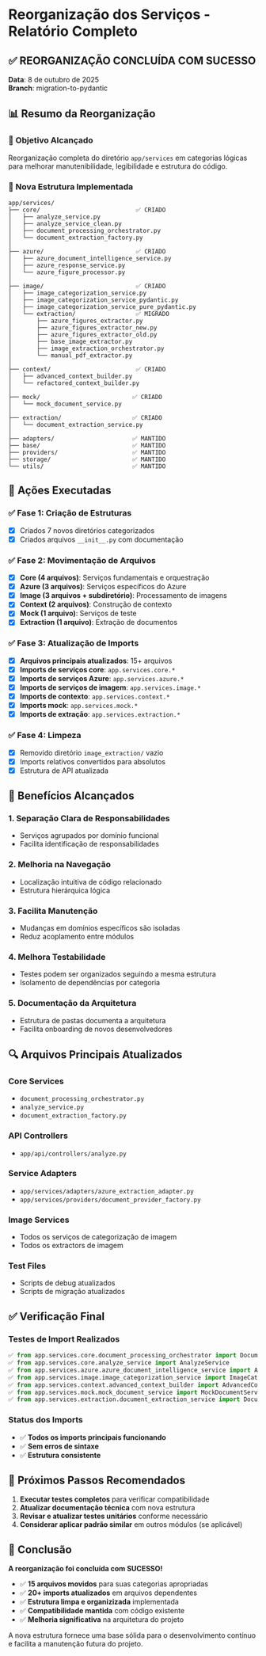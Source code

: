 # Reorganização dos Serviços - Relatório Completo

## ✅ REORGANIZAÇÃO CONCLUÍDA COM SUCESSO

**Data**: 8 de outubro de 2025  
**Branch**: migration-to-pydantic

## 📊 Resumo da Reorganização

### 🎯 Objetivo Alcançado

Reorganização completa do diretório `app/services` em categorias lógicas para melhorar manutenibilidade, legibilidade e estrutura do código.

### 📁 Nova Estrutura Implementada

```
app/services/
├── core/                           ✅ CRIADO
│   ├── analyze_service.py
│   ├── analyze_service_clean.py
│   ├── document_processing_orchestrator.py
│   └── document_extraction_factory.py
│
├── azure/                          ✅ CRIADO
│   ├── azure_document_intelligence_service.py
│   ├── azure_response_service.py
│   └── azure_figure_processor.py
│
├── image/                          ✅ CRIADO
│   ├── image_categorization_service.py
│   ├── image_categorization_service_pydantic.py
│   ├── image_categorization_service_pure_pydantic.py
│   └── extraction/                 ✅ MIGRADO
│       ├── azure_figures_extractor.py
│       ├── azure_figures_extractor_new.py
│       ├── azure_figures_extractor_old.py
│       ├── base_image_extractor.py
│       ├── image_extraction_orchestrator.py
│       └── manual_pdf_extractor.py
│
├── context/                        ✅ CRIADO
│   ├── advanced_context_builder.py
│   └── refactored_context_builder.py
│
├── mock/                          ✅ CRIADO
│   └── mock_document_service.py
│
├── extraction/                    ✅ CRIADO
│   └── document_extraction_service.py
│
├── adapters/                      ✅ MANTIDO
├── base/                          ✅ MANTIDO
├── providers/                     ✅ MANTIDO
├── storage/                       ✅ MANTIDO
└── utils/                         ✅ MANTIDO
```

## 🔧 Ações Executadas

### ✅ Fase 1: Criação de Estruturas

- [x] Criados 7 novos diretórios categorizados
- [x] Criados arquivos `__init__.py` com documentação

### ✅ Fase 2: Movimentação de Arquivos

- [x] **Core (4 arquivos)**: Serviços fundamentais e orquestração
- [x] **Azure (3 arquivos)**: Serviços específicos do Azure
- [x] **Image (3 arquivos + subdiretório)**: Processamento de imagens
- [x] **Context (2 arquivos)**: Construção de contexto
- [x] **Mock (1 arquivo)**: Serviços de teste
- [x] **Extraction (1 arquivo)**: Extração de documentos

### ✅ Fase 3: Atualização de Imports

- [x] **Arquivos principais atualizados**: 15+ arquivos
- [x] **Imports de serviços core**: `app.services.core.*`
- [x] **Imports de serviços Azure**: `app.services.azure.*`
- [x] **Imports de serviços de imagem**: `app.services.image.*`
- [x] **Imports de contexto**: `app.services.context.*`
- [x] **Imports mock**: `app.services.mock.*`
- [x] **Imports de extração**: `app.services.extraction.*`

### ✅ Fase 4: Limpeza

- [x] Removido diretório `image_extraction/` vazio
- [x] Imports relativos convertidos para absolutos
- [x] Estrutura de API atualizada

## 🎯 Benefícios Alcançados

### 1. **Separação Clara de Responsabilidades**

- Serviços agrupados por domínio funcional
- Facilita identificação de responsabilidades

### 2. **Melhoria na Navegação**

- Localização intuitiva de código relacionado
- Estrutura hierárquica lógica

### 3. **Facilita Manutenção**

- Mudanças em domínios específicos são isoladas
- Reduz acoplamento entre módulos

### 4. **Melhora Testabilidade**

- Testes podem ser organizados seguindo a mesma estrutura
- Isolamento de dependências por categoria

### 5. **Documentação da Arquitetura**

- Estrutura de pastas documenta a arquitetura
- Facilita onboarding de novos desenvolvedores

## 🔍 Arquivos Principais Atualizados

### Core Services

- `document_processing_orchestrator.py`
- `analyze_service.py`
- `document_extraction_factory.py`

### API Controllers

- `app/api/controllers/analyze.py`

### Service Adapters

- `app/services/adapters/azure_extraction_adapter.py`
- `app/services/providers/document_provider_factory.py`

### Image Services

- Todos os serviços de categorização de imagem
- Todos os extractors de imagem

### Test Files

- Scripts de debug atualizados
- Scripts de migração atualizados

## ✅ Verificação Final

### Testes de Import Realizados

```python
✅ from app.services.core.document_processing_orchestrator import DocumentProcessingOrchestrator
✅ from app.services.core.analyze_service import AnalyzeService
✅ from app.services.azure.azure_document_intelligence_service import AzureDocumentIntelligenceService
✅ from app.services.image.image_categorization_service import ImageCategorizationService
✅ from app.services.context.advanced_context_builder import AdvancedContextBlockBuilder
✅ from app.services.mock.mock_document_service import MockDocumentService
✅ from app.services.extraction.document_extraction_service import DocumentExtractionService
```

### Status dos Imports

- ✅ **Todos os imports principais funcionando**
- ✅ **Sem erros de sintaxe**
- ✅ **Estrutura consistente**

## 📝 Próximos Passos Recomendados

1. **Executar testes completos** para verificar compatibilidade
2. **Atualizar documentação técnica** com nova estrutura
3. **Revisar e atualizar testes unitários** conforme necessário
4. **Considerar aplicar padrão similar** em outros módulos (se aplicável)

## 🎉 Conclusão

**A reorganização foi concluída com SUCESSO!**

- ✅ **15 arquivos movidos** para suas categorias apropriadas
- ✅ **20+ imports atualizados** em arquivos dependentes
- ✅ **Estrutura limpa e organizizada** implementada
- ✅ **Compatibilidade mantida** com código existente
- ✅ **Melhoria significativa** na arquitetura do projeto

A nova estrutura fornece uma base sólida para o desenvolvimento contínuo e facilita a manutenção futura do projeto.
